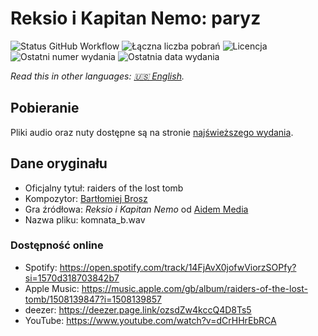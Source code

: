 # Reksio i Kapitan Nemo: paryz

![Status GitHub Workflow](https://img.shields.io/github/workflow/status/soundtrack-rexcreation/Nemo_komnata_b/Release)
![Łączna liczba pobrań](https://img.shields.io/github/downloads/soundtrack-rexcreation/Nemo_komnata_b/total?label=pobrania)
![Licencja](https://img.shields.io/github/license/soundtrack-rexcreation/Nemo_komnata_b?label=licencja)
![Ostatni numer wydania](https://img.shields.io/github/v/release/soundtrack-rexcreation/Nemo_komnata_b?label=wydanie)
![Ostatnia data wydania](https://img.shields.io/github/release-date/soundtrack-rexcreation/Nemo_komnata_b?label=data%20wydania)

*Read this in other languages: [🇺🇸 English](README.md).*

## Pobieranie

Pliki audio oraz nuty dostępne są na stronie [najświeższego wydania](https://github.com/soundtrack-rexcreation/Nemo_komnata_b/releases/latest).

## Dane oryginału

- Oficjalny tytuł: raiders of the lost tomb
- Kompozytor: [Bartłomiej Brosz](https://www.linkedin.com/in/bartek-brosz-81b1843)
- Gra źródłowa: *Reksio i Kapitan Nemo* od [Aidem Media](https://boombit.com/)
- Nazwa pliku: komnata_b.wav

### Dostępność online

- Spotify: https://open.spotify.com/track/14FjAvX0jofwViorzSOPfy?si=1570d318703842b7
- Apple Music: https://music.apple.com/gb/album/raiders-of-the-lost-tomb/1508139847?i=1508139857
- deezer: https://deezer.page.link/ozsdZw4kccQ4D8Ts5
- YouTube: https://www.youtube.com/watch?v=dCrHHrEbRCA
